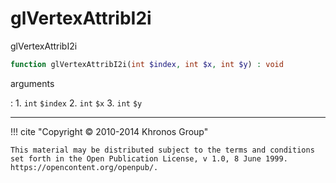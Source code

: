 # glVertexAttribI2i
glVertexAttribI2i

```php
function glVertexAttribI2i(int $index, int $x, int $y) : void
```



arguments

:    1. `int` `$index` 
    2. `int` `$x` 
    3. `int` `$y` 



---
     

!!! cite "Copyright © 2010-2014 Khronos Group"

    This material may be distributed subject to the terms and conditions set forth in the Open Publication License, v 1.0, 8 June 1999. https://opencontent.org/openpub/.